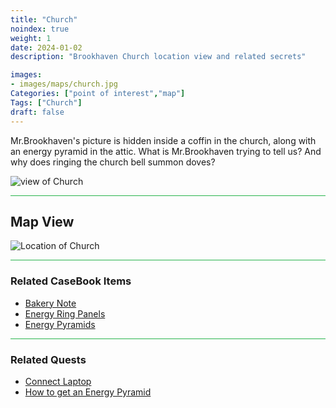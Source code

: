 ```yaml
---
title: "Church"
noindex: true
weight: 1
date: 2024-01-02
description: "Brookhaven Church location view and related secrets"

images:
- images/maps/church.jpg
Categories: ["point of interest","map"]
Tags: ["Church"]
draft: false
--- 
```



Mr.Brookhaven's picture is hidden inside a coffin in the church, along with an energy pyramid in the attic. What is Mr.Brookhaven trying to tell us? And why does ringing the church bell summon doves?

![view of Church](/images/maps/church.jpg)

<hr style="background-color: #28b44c" size=8>

## Map View

![Location of Church](/images/maps/church.png)


<hr style="background-color: #28b44c" size=8>

### Related CaseBook Items

- [Bakery Note](/casebook/notes/other/#bakery)
- [Energy Ring Panels](/casebook/interesting/observations/#energy-ring-panels)
- [Energy Pyramids](/casebook/energy_pyramids/)

<hr style="background-color: #28b44c" size=8>

### Related Quests

- [Connect Laptop](/lore/tools/connect_laptop)
- [How to get an Energy Pyramid](/lore/special_tools/energy_pyramid)